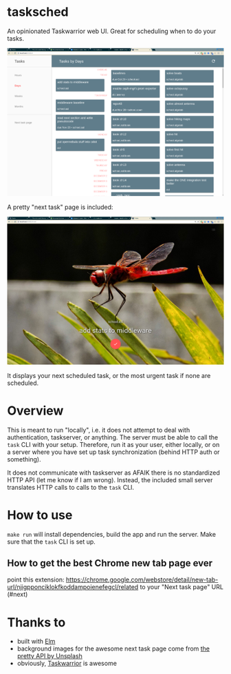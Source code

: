 # tasksched

An opinionated Taskwarrior web UI. Great for scheduling when to do your tasks.

![screenshot](./screenshots/big.png)

A pretty "next task" page is included:

![next tab page screenshot](./screenshots/nexttask.png)

It displays your next scheduled task, or the most urgent task if none are scheduled.

# Overview

This is meant to run "locally", i.e. it does not attempt to deal with authentication, taskserver, or anything. The server must be able to call the `task` CLI with your setup. Therefore, run it as your user, either locally, or on a server where you have set up task synchronization (behind HTTP auth or something).

It does not communicate with taskserver as AFAIK there is no standardized HTTP API (let me know if I am wrong). Instead, the included small server translates HTTP calls to calls to the `task` CLI.

# How to use

`make run` will install dependencies, build the app and run the server. Make sure that the `task` CLI is set up.

## How to get the best Chrome new tab page ever

point this extension:
https://chrome.google.com/webstore/detail/new-tab-url/njigpponciklokfkoddampoienefegcl/related
to your "Next task page" URL (#next)

# Thanks to

- built with [Elm](http://elm-lang.org/)
- background images for the awesome next task page come from [the pretty API by Unsplash](https://source.unsplash.com/)
- obviously, [Taskwarrior](https://taskwarrior.org) is awesome
